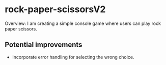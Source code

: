 # rock-paper-scissorsV2
Overview: I am creating a simple console game where users can play rock paper scissors.

## Potential improvements
- Incorporate error handling for selecting the wrong choice. 
